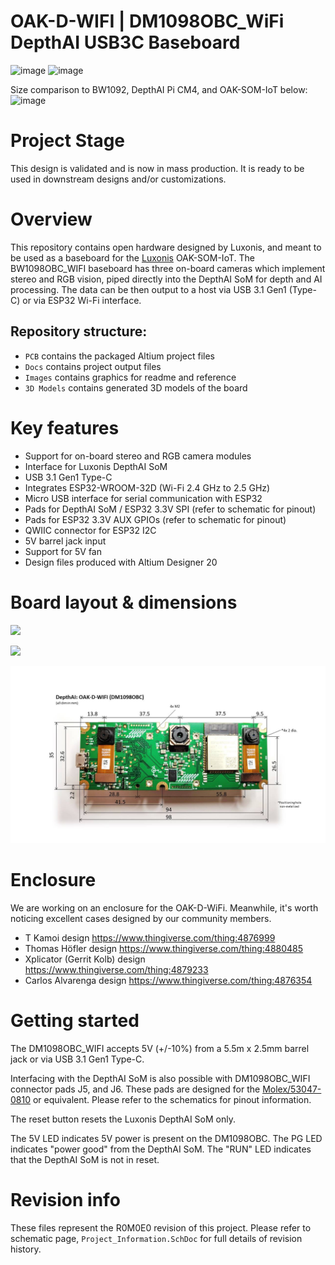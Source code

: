 # OAK-D-WIFI | DM1098OBC_WiFi DepthAI USB3C Baseboard

![image](https://user-images.githubusercontent.com/32992551/110514833-f0649100-80c4-11eb-8e2c-6c164f2d9f48.png)
![image](https://user-images.githubusercontent.com/32992551/110514872-fce8e980-80c4-11eb-95f7-552f1ff6fdf7.png)

Size comparison to BW1092, DepthAI Pi CM4, and OAK-SOM-IoT below:
![image](https://user-images.githubusercontent.com/32992551/110514940-12f6aa00-80c5-11eb-9789-baccb00740ea.png)

# Project Stage

This design is validated and is now in mass production.  It is ready to be used in downstream designs and/or customizations.

# Overview

This repository contains open hardware designed by Luxonis, and meant to be used as a baseboard for the [Luxonis](https://www.luxonis.com/depthai) OAK-SOM-IoT. The BW1098OBC_WIFI baseboard has three on-board cameras which implement stereo and RGB vision, piped directly into the DepthAI SoM for depth and AI processing. The data can be then output to a host via USB 3.1 Gen1 (Type-C) or via ESP32 Wi-Fi interface. 

## Repository structure:
* `PCB` contains the packaged Altium project files
* `Docs` contains project output files
* `Images` contains graphics for readme and reference
* `3D Models` contains generated 3D models of the board

# Key features
* Support for on-board stereo and RGB camera modules
* Interface for Luxonis DepthAI SoM
* USB 3.1 Gen1 Type-C
* Integrates ESP32-WROOM-32D (Wi-Fi 2.4 GHz to 2.5 GHz)
* Micro USB interface for serial communication with ESP32 
* Pads for DepthAI SoM / ESP32 3.3V SPI (refer to schematic for pinout)
* Pads for ESP32 3.3V AUX GPIOs (refer to schematic for pinout) 
* QWIIC connector for ESP32 I2C 
* 5V barrel jack input
* Support for 5V fan
* Design files produced with Altium Designer 20


# Board layout & dimensions

![](https://github.com/luxonis/depthai-hardware/blob/master/DM1098OBC_DepthAI_USB3C_WIFI/Images/DM1098OAKW_R0M0E0_SIDE_AllComponents.png?raw=true)

![](https://github.com/luxonis/depthai-hardware/blob/master/DM1098OBC_DepthAI_USB3C_WIFI/Images/DM1098OAKW_R0M0E0_BOT_AllComponents.png?raw=true)

![](Images/DM1098OAKW_R0M0E0_Dimensions.jpg)

# Enclosure
We are working on an enclosure for the OAK-D-WiFi. Meanwhile, it's worth noticing excellent cases designed by our community members.
* T Kamoi design https://www.thingiverse.com/thing:4876999
* Thomas Höfler design https://www.thingiverse.com/thing:4880485
* Xplicator (Gerrit Kolb) design https://www.thingiverse.com/thing:4879233
* Carlos Alvarenga design https://www.thingiverse.com/thing:4876354

# Getting started
The DM1098OBC_WIFI accepts 5V (+/-10%) from a 5.5m x 2.5mm barrel jack or via USB 3.1 Gen1 Type-C.

Interfacing with the DepthAI SoM is also possible with DM1098OBC_WIFI connector pads J5, and J6. These pads are designed for the [Molex/53047-0810](https://octopart.com/search?q=53047-0810&currency=USD&specs=0) or equivalent. Please refer to the schematics for pinout information.

The reset button resets the Luxonis DepthAI SoM only. 

The 5V LED indicates 5V power is present on the DM1098OBC. The PG LED indicates "power good" from the DepthAI SoM. The "RUN" LED indicates that the DepthAI SoM is not in reset.  


# Revision info
These files represent the R0M0E0 revision of this project. Please refer to schematic page, `Project_Information.SchDoc` for full details of revision history.
